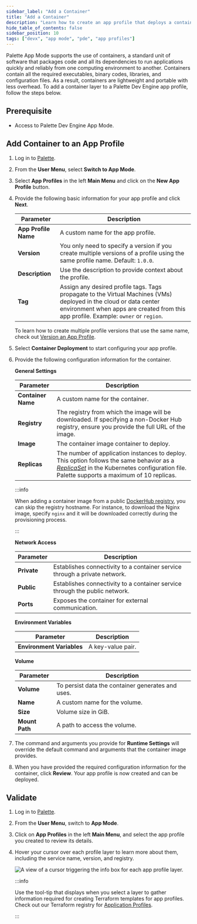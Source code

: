 ```yaml
---
sidebar_label: "Add a Container"
title: "Add a Container"
description: "Learn how to create an app profile that deploys a container in your Palette Virtual Clusters."
hide_table_of_contents: false
sidebar_position: 10
tags: ["devx", "app mode", "pde", "app profiles"]
---
```


Palette App Mode supports the use of containers, a standard unit of software that packages code and all its dependencies
to run applications quickly and reliably from one computing environment to another. Containers contain all the required
executables, binary codes, libraries, and configuration files. As a result, containers are lightweight and portable with
less overhead. To add a container layer to a Palette Dev Engine app profile, follow the steps below.

## Prerequisite

- Access to Palette Dev Engine App Mode.

## Add Container to an App Profile

1. Log in to [Palette](https://console.spectrocloud.com).

2. From the **User Menu**, select **Switch to App Mode**.

3. Select **App Profiles** in the left **Main Menu** and click on the **New App Profile** button.

4. Provide the following basic information for your app profile and click **Next**.

   | **Parameter**        | **Description**                                                                                                                                                                                           |
   | -------------------- | --------------------------------------------------------------------------------------------------------------------------------------------------------------------------------------------------------- |
   | **App Profile Name** | A custom name for the app profile.                                                                                                                                                                        |
   | **Version**          | You only need to specify a version if you create multiple versions of a profile using the same profile name. Default: `1.0.0`.                                                                            |
   | **Description**      | Use the description to provide context about the profile.                                                                                                                                                 |
   | **Tag**              | Assign any desired profile tags. Tags propagate to the Virtual Machines (VMs) deployed in the cloud or data center environment when apps are created from this app profile. Example: `owner` or `region`. |

   To learn how to create multiple profile versions that use the same name, check out
   [Version an App Profile](../modify-app-profiles/version-app-profile.md).

5. Select **Container Deployment** to start configuring your app profile.

6. Provide the following configuration information for the container.

   **General Settings**

   | **Parameter**      | **Description**                                                                                                                                                                                                                                                  |
   | ------------------ | ---------------------------------------------------------------------------------------------------------------------------------------------------------------------------------------------------------------------------------------------------------------- |
   | **Container Name** | A custom name for the container.                                                                                                                                                                                                                                 |
   | **Registry**       | The registry from which the image will be downloaded. If specifying a non-Docker Hub registry, ensure you provide the full URL of the image.                                                                                                                     |
   | **Image**          | The container image container to deploy.                                                                                                                                                                                                                         |
   | **Replicas**       | The number of application instances to deploy. This option follows the same behavior as a [_ReplicaSet_](https://kubernetes.io/docs/concepts/workloads/controllers/replicaset/) in the Kubernetes configuration file. Palette supports a maximum of 10 replicas. |

   :::info

   When adding a container image from a public [DockerHub registry](https://hub.docker.com/), you can skip the registry
   hostname. For instance, to download the Nginx image, specify `nginx` and it will be downloaded correctly during the
   provisioning process.

   :::

   **Network Access**

   | **Parameter** | **Description**                                                             |
   | ------------- | --------------------------------------------------------------------------- |
   | **Private**   | Establishes connectivity to a container service through a private network.  |
   | **Public**    | Establishes connectivity to a container service through the public network. |
   | **Ports**     | Exposes the container for external communication.                           |

   **Environment Variables**

   | **Parameter**             | **Description**   |
   | ------------------------- | ----------------- |
   | **Environment Variables** | A key-value pair. |

   **Volume**

   | **Parameter**  | **Description**                                   |
   | -------------- | ------------------------------------------------- |
   | **Volume**     | To persist data the container generates and uses. |
   | **Name**       | A custom name for the volume.                     |
   | **Size**       | Volume size in GiB.                               |
   | **Mount Path** | A path to access the volume.                      |

7. The command and arguments you provide for **Runtime Settings** will override the default command and arguments that
   the container image provides.

8. When you have provided the required configuration information for the container, click **Review**. Your app profile
   is now created and can be deployed.

## Validate

1. Log in to [Palette](https://console.spectrocloud.com).

2. From the **User Menu**, switch to **App Mode**.

3. Click on **App Profiles** in the left **Main Menu**, and select the app profile you created to review its details.

4. Hover your cursor over each profile layer to learn more about them, including the service name, version, and
   registry.

   ![A view of a cursor triggering the info box for each app profile layer.](/profiles_app-profiles_create-app-profiles_container-infobox.png)

   :::info

   Use the tool-tip that displays when you select a layer to gather information required for creating Terraform
   templates for app profiles. Check out our Terraform registry for
   [Application Profiles](https://registry.terraform.io/providers/spectrocloud/spectrocloud/latest/docs/resources/application_profile).

   :::
